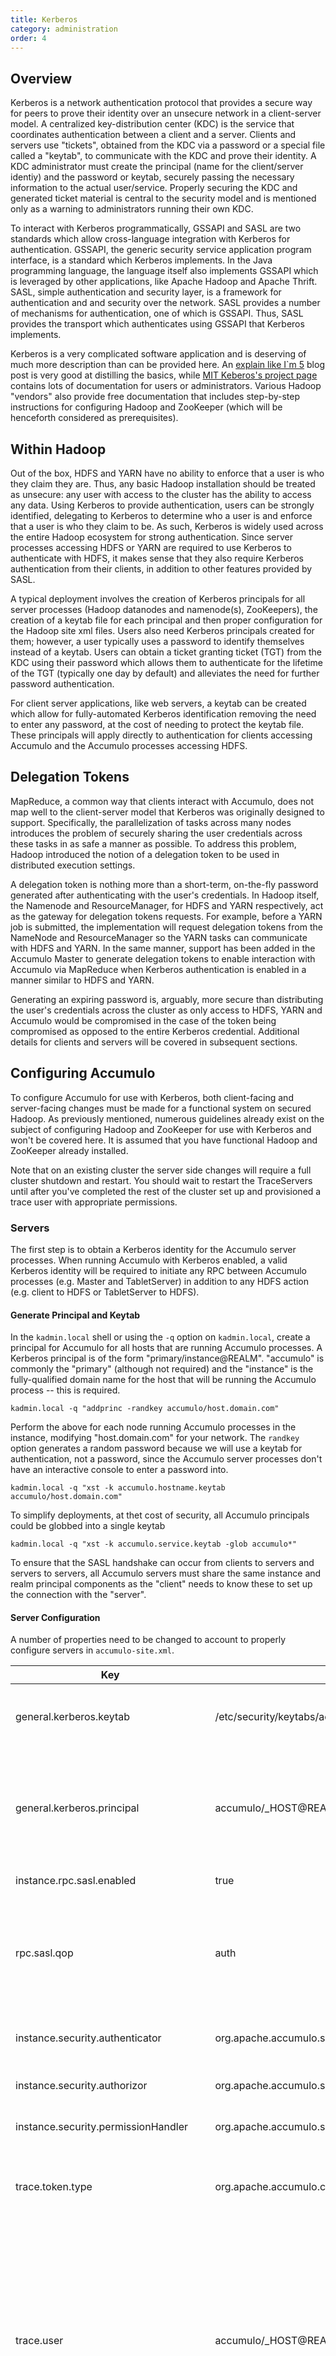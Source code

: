 ```yaml
---
title: Kerberos
category: administration
order: 4
---
```


## Overview

Kerberos is a network authentication protocol that provides a secure way for
peers to prove their identity over an unsecure network in a client-server model.
A centralized key-distribution center (KDC) is the service that coordinates
authentication between a client and a server. Clients and servers use "tickets",
obtained from the KDC via a password or a special file called a "keytab", to
communicate with the KDC and prove their identity. A KDC administrator must
create the principal (name for the client/server identiy) and the password
or keytab, securely passing the necessary information to the actual user/service.
Properly securing the KDC and generated ticket material is central to the security
model and is mentioned only as a warning to administrators running their own KDC.

To interact with Kerberos programmatically, GSSAPI and SASL are two standards
which allow cross-language integration with Kerberos for authentication. GSSAPI,
the generic security service application program interface, is a standard which
Kerberos implements. In the Java programming language, the language itself also implements
GSSAPI which is leveraged by other applications, like Apache Hadoop and Apache Thrift.
SASL, simple authentication and security layer, is a framework for authentication and
and security over the network. SASL provides a number of mechanisms for authentication,
one of which is GSSAPI. Thus, SASL provides the transport which authenticates
using GSSAPI that Kerberos implements.

Kerberos is a very complicated software application and is deserving of much
more description than can be provided here. An [explain like I`m 5](http://www.roguelynn.com/words/explain-like-im-5-kerberos/)
blog post is very good at distilling the basics, while [MIT Keberos's project page](http://web.mit.edu/kerberos/)
contains lots of documentation for users or administrators. Various Hadoop "vendors"
also provide free documentation that includes step-by-step instructions for
configuring Hadoop and ZooKeeper (which will be henceforth considered as prerequisites).

## Within Hadoop

Out of the box, HDFS and YARN have no ability to enforce that a user is who
they claim they are. Thus, any basic Hadoop installation should be treated as
unsecure: any user with access to the cluster has the ability to access any data.
Using Kerberos to provide authentication, users can be strongly identified, delegating
to Kerberos to determine who a user is and enforce that a user is who they claim to be.
As such, Kerberos is widely used across the entire Hadoop ecosystem for strong
authentication. Since server processes accessing HDFS or YARN are required
to use Kerberos to authenticate with HDFS, it makes sense that they also require
Kerberos authentication from their clients, in addition to other features provided
by SASL.

A typical deployment involves the creation of Kerberos principals for all server
processes (Hadoop datanodes and namenode(s), ZooKeepers), the creation of a keytab
file for each principal and then proper configuration for the Hadoop site xml files.
Users also need Kerberos principals created for them; however, a user typically
uses a password to identify themselves instead of a keytab. Users can obtain a
ticket granting ticket (TGT) from the KDC using their password which allows them
to authenticate for the lifetime of the TGT (typically one day by default) and alleviates
the need for further password authentication.

For client server applications, like web servers, a keytab can be created which
allow for fully-automated Kerberos identification removing the need to enter any
password, at the cost of needing to protect the keytab file. These principals
will apply directly to authentication for clients accessing Accumulo and the
Accumulo processes accessing HDFS.

## Delegation Tokens

MapReduce, a common way that clients interact with Accumulo, does not map well to the
client-server model that Kerberos was originally designed to support. Specifically, the parallelization
of tasks across many nodes introduces the problem of securely sharing the user credentials across
these tasks in as safe a manner as possible. To address this problem, Hadoop introduced the notion
of a delegation token to be used in distributed execution settings.

A delegation token is nothing more than a short-term, on-the-fly password generated after authenticating with the user's
credentials.  In Hadoop itself, the Namenode and ResourceManager, for HDFS and YARN respectively, act as the gateway for
delegation tokens requests. For example, before a YARN job is submitted, the implementation will request delegation
tokens from the NameNode and ResourceManager so the YARN tasks can communicate with HDFS and YARN. In the same manner,
support has been added in the Accumulo Master to generate delegation tokens to enable interaction with Accumulo via
MapReduce when Kerberos authentication is enabled in a manner similar to HDFS and YARN.

Generating an expiring password is, arguably, more secure than distributing the user's
credentials across the cluster as only access to HDFS, YARN and Accumulo would be
compromised in the case of the token being compromised as opposed to the entire
Kerberos credential. Additional details for clients and servers will be covered
in subsequent sections.

## Configuring Accumulo

To configure Accumulo for use with Kerberos, both client-facing and server-facing
changes must be made for a functional system on secured Hadoop. As previously mentioned,
numerous guidelines already exist on the subject of configuring Hadoop and ZooKeeper for
use with Kerberos and won't be covered here. It is assumed that you have functional
Hadoop and ZooKeeper already installed.

Note that on an existing cluster the server side changes will require a full cluster shutdown and restart. You should
wait to restart the TraceServers until after you've completed the rest of the cluster set up and provisioned
a trace user with appropriate permissions.

### Servers

The first step is to obtain a Kerberos identity for the Accumulo server processes.
When running Accumulo with Kerberos enabled, a valid Kerberos identity will be required
to initiate any RPC between Accumulo processes (e.g. Master and TabletServer) in addition
to any HDFS action (e.g. client to HDFS or TabletServer to HDFS).

#### Generate Principal and Keytab

In the `kadmin.local` shell or using the `-q` option on `kadmin.local`, create a
principal for Accumulo for all hosts that are running Accumulo processes. A Kerberos
principal is of the form "primary/instance@REALM". "accumulo" is commonly the "primary"
(although not required) and the "instance" is the fully-qualified domain name for
the host that will be running the Accumulo process -- this is required.

```
kadmin.local -q "addprinc -randkey accumulo/host.domain.com"
```

Perform the above for each node running Accumulo processes in the instance, modifying
"host.domain.com" for your network. The `randkey` option generates a random password
because we will use a keytab for authentication, not a password, since the Accumulo
server processes don't have an interactive console to enter a password into.

```
kadmin.local -q "xst -k accumulo.hostname.keytab accumulo/host.domain.com"
```

To simplify deployments, at thet cost of security, all Accumulo principals could
be globbed into a single keytab

```
kadmin.local -q "xst -k accumulo.service.keytab -glob accumulo*"
```

To ensure that the SASL handshake can occur from clients to servers and servers to servers,
all Accumulo servers must share the same instance and realm principal components as the
"client" needs to know these to set up the connection with the "server".

#### Server Configuration

A number of properties need to be changed to account to properly configure servers
in `accumulo-site.xml`.

|Key | Default Value | Description
|----|---------------|-------------
| general.kerberos.keytab | /etc/security/keytabs/accumulo.service.keytab | The path to the keytab for Accumulo on local filesystem. Change the value to the actual path on your system.
| general.kerberos.principal | accumulo/_HOST@REALM | The Kerberos principal for Accumulo, needs to match the keytab. "_HOST" can be used instead of the actual hostname in the principal and will be automatically expanded to the current FQDN which reduces the configuration file burden.
|instance.rpc.sasl.enabled | true | Enables SASL for the Thrift Servers (supports GSSAPI)
|rpc.sasl.qop | auth | One of "auth", "auth-int", or "auth-conf". These map to the SASL defined properties for quality of protection. "auth" is authentication only. "auth-int" is authentication and data integrity. "auth-conf" is authentication, data integrity and confidentiality.
|instance.security.authenticator | org.apache.accumulo.server.security.handler.KerberosAuthenticator | Configures Accumulo to use the Kerberos principal as the Accumulo username/principal
|instance.security.authorizor | org.apache.accumulo.server.security.handler.KerberosAuthorizor | Configures Accumulo to use the Kerberos principal for authorization purposes
|instance.security.permissionHandler | org.apache.accumulo.server.security.handler.KerberosPermissionHandler| Configures Accumulo to use the Kerberos principal for permission purposes
|trace.token.type | org.apache.accumulo.core.client.security.tokens.KerberosToken | Configures the Accumulo Tracer to use the KerberosToken for authentication when serializing traces to the trace table.
|trace.user | accumulo/_HOST@REALM | The tracer process needs valid credentials to serialize traces to Accumulo. While the other server processes are creating a SystemToken from the provided keytab and principal, we can still use a normal KerberosToken and the same keytab/principal to serialize traces. Like non-Kerberized instances, the table must be created and permissions granted to the trace.user. The same `_HOST` replacement is performed on this value, substituted the FQDN for `_HOST`.
|trace.token.property.keytab | | You can optionally specify the path to a keytab file for the principal given in the `trace.user` property. If you don't set this path, it will default to the value given in `general.kerberos.principal`.
|general.delegation.token.lifetime | 7d | The length of time that the server-side secret used to create delegation tokens is valid. After a server-side secret expires, a delegation token created with that secret is no longer valid.
|general.delegation.token.update.interval| 1d | The frequency in which new server-side secrets should be generated to create delegation tokens for clients. Generating new secrets reduces the likelihood of cryptographic attacks.

Although it should be a prerequisite, it is ever important that you have DNS properly
configured for your nodes and that Accumulo is configured to use the FQDN. It
is extremely important to use the FQDN in each of the "hosts" files for each
Accumulo process: `masters`, `monitors`, `tservers`, `tracers`, and `gc`.

Normally, no changes are needed in `accumulo-env.sh` to enable Kerberos. Typically, the `krb5.conf`
is installed on the local machine in `/etc/`, and the Java library implementations will look
here to find the necessary configuration to communicate with the KDC. Some installations
may require a different `krb5.conf` to be used for Accumulo which can be accomplished 
by adding the JVM system property `-Djava.security.krb5.conf=/path/to/other/krb5.conf` to
`JAVA_OPTS` in `accumulo-env.sh`.

#### KerberosAuthenticator

The `KerberosAuthenticator` is an implementation of the pluggable security interfaces
that Accumulo provides. It builds on top of what the default ZooKeeper-based implementation,
but removes the need to create user accounts with passwords in Accumulo for clients. As
long as a client has a valid Kerberos identity, they can connect to and interact with
Accumulo, but without any permissions (e.g. cannot create tables or write data). Leveraging
ZooKeeper removes the need to change the permission handler and authorizor, so other Accumulo
functions regarding permissions and cell-level authorizations do not change.

It is extremely important to note that, while user operations like `SecurityOperations.listLocalUsers()`,
`SecurityOperations.dropLocalUser()`, and `SecurityOperations.createLocalUser()` will not return
errors, these methods are not equivalent to normal installations, as they will only operate on
users which have, at one point in time, authenticated with Accumulo using their Kerberos identity.
The KDC is still the authoritative entity for user management. The previously mentioned methods
are provided as they simplify management of users within Accumulo, especially with respect
to granting Authorizations and Permissions to new users.

#### Administrative User

Out of the box (without Kerberos enabled), Accumulo has a single user with administrative permissions "root".
This users is used to "bootstrap" other users, creating less-privileged users for applications using
the system. In Kerberos, to authenticate with the system, it's required that the client presents Kerberos
credentials for the principal (user) the client is trying to authenticate as.

Because of this, an administrative user named "root" would be useless in an instance using Kerberos,
because it is very unlikely to have Kerberos credentials for a principal named `root`. When Kerberos is
enabled, Accumulo will prompt for the name of a user to grant the same permissions as what the `root`
user would normally have. The name of the Accumulo user to grant administrative permissions to can
also be given by the `-u` or `--user` options.

If you are enabling Kerberos on an existing cluster, you will need to reinitialize the security system in
order to replace the existing "root" user with one that can be used with Kerberos. These steps should be
completed after you have done the previously described configuration changes and will require access to
a complete `accumulo-site.xml`, including the instance secret. Note that this process will delete all
existing users in the system; you will need to reassign user permissions based on Kerberos principals.

1. Ensure Accumulo is not running.
2. Given the path to a `accumulo-site.xml` with the instance secret, run the security reset tool. If you are
prompted for a password you can just hit return, since it won't be used.
3. Start the Accumulo cluster

```
$ accumulo-cluster stop
...
$ accumulo init --reset-security
Running against secured HDFS
Principal (user) to grant administrative privileges to : acculumo_admin@EXAMPLE.COM
Enter initial password for accumulo_admin@EXAMPLE.COM (this may not be applicable for your security setup):
Confirm initial password for accumulo_admin@EXAMPLE.COM:
$ accumulo-cluster start
...
```

#### Verifying secure access

To verify that servers have correctly started with Kerberos enabled, ensure that the processes
are actually running (they should exit immediately if login fails) and verify that you see
something similar to the following in the application log.

```
2015-01-07 11:57:56,826 [security.SecurityUtil] INFO : Attempting to login with keytab as accumulo/hostname@EXAMPLE.COM
2015-01-07 11:57:56,830 [security.UserGroupInformation] INFO : Login successful for user accumulo/hostname@EXAMPLE.COM using keytab file /etc/security/keytabs/accumulo.service.keytab
```

#### Impersonation

Impersonation is functionality which allows a certain user to act as another. One direct application
of this concept within Accumulo is the Thrift proxy. The Thrift proxy is configured to accept
user requests and pass them onto Accumulo, enabling client access to Accumulo via any thrift-compatible
language. When the proxy is running with SASL transports, this enforces that clients present a valid
Kerberos identity to make a connection. In this situation, the Thrift proxy server does not have
access to the secret key material in order to make a secure connection to Accumulo as the client,
it can only connect to Accumulo as itself. Impersonation, in this context, refers to the ability
of the proxy to authenticate to Accumulo as itself, but act on behalf of an Accumulo user.

Accumulo supports basic impersonation of end-users by a third party via static rules in Accumulo's
site configuration file. These two properties are semi-colon separated properties which are aligned
by index. This first element in the user impersonation property value matches the first element
in the host impersonation property value, etc.

```xml
<property>
  <name>instance.rpc.sasl.allowed.user.impersonation</name>
  <value>$PROXY_USER:*</value>
</property>

<property>
  <name>instance.rpc.sasl.allowed.host.impersonation</name>
  <value>*</value>
</property>
```

Here, `$PROXY_USER` can impersonate any user from any host.

The following is an example of specifying a subset of users `$PROXY_USER` can impersonate and also
limiting the hosts from which `$PROXY_USER` can initiate requests from.

```xml
<property>
  <name>instance.rpc.sasl.allowed.user.impersonation</name>
  <value>$PROXY_USER:user1,user2;$PROXY_USER2:user2,user4</value>
</property>

<property>
  <name>instance.rpc.sasl.allowed.host.impersonation</name>
  <value>host1.domain.com,host2.domain.com;*</value>
</property>
```

Here, `$PROXY_USER` can impersonate user1 and user2 only from host1.domain.com or host2.domain.com.
`$PROXY_USER2` can impersonate user2 and user4 from any host.

In these examples, the value `$PROXY_USER` is the Kerberos principal of the server which is acting on behalf of a user.
Impersonation is enforced by the Kerberos principal and the host from which the RPC originated (from the perspective
of the Accumulo TabletServers/Masters). An asterisk (*) can be used to specify all users or all hosts (depending on the context).

#### Delegation Tokens

Within Accumulo services, the primary task to implement delegation tokens is the generation and distribution
of a shared secret among all Accumulo tabletservers and the master. The secret key allows for generation
of delegation tokens for users and verification of delegation tokens presented by clients. If a server
process is unaware of the secret key used to create a delegation token, the client cannot be authenticated.
As ZooKeeper distribution is an asynchronous operation (typically on the order of seconds), the
value for `general.delegation.token.update.interval` should be on the order of hours to days to reduce the
likelihood of servers rejecting valid clients because the server did not yet see a new secret key.

Supporting authentication with both Kerberos credentials and delegation tokens, the SASL thrift
server accepts connections with either `GSSAPI` and `DIGEST-MD5` mechanisms set. The `DIGEST-MD5` mechanism
enables authentication as a normal username and password exchange which `DelegationToken`s leverages.

Since delegation tokens are a weaker form of authentication than Kerberos credentials, user access
to obtain delegation tokens from Accumulo is protected with the `DELEGATION_TOKEN` system permission. Only
users with the system permission are allowed to obtain delegation tokens. It is also recommended
to configure confidentiality with SASL, using the `rpc.sasl.qop=auth-conf` configuration property, to
ensure that prying eyes cannot view the `DelegationToken` as it passes over the network.

```
# Check a user's permissions
admin@REALM@accumulo> userpermissions -u user@REALM

# Grant the DELEGATION_TOKEN system permission to a user
admin@REALM@accumulo> grant System.DELEGATION_TOKEN -s -u user@REALM
```

### Clients

#### Create client principal

Like the Accumulo servers, clients must also have a Kerberos principal created for them. The
primary difference between a server principal is that principals for users are created
with a password and also not qualified to a specific instance (host).

```
kadmin.local -q "addprinc $user"
```

The above will prompt for a password for that user which will be used to identify that $user.
The user can verify that they can authenticate with the KDC using the command `kinit $user`.
Upon entering the correct password, a local credentials cache will be made which can be used
to authenticate with Accumulo, access HDFS, etc.

The user can verify the state of their local credentials cache by using the command `klist`.

```shell
$ klist
Ticket cache: FILE:/tmp/krb5cc_123
Default principal: user@EXAMPLE.COM

Valid starting       Expires              Service principal
01/07/2015 11:56:35  01/08/2015 11:56:35  krbtgt/EXAMPLE.COM@EXAMPLE.COM
	renew until 01/14/2015 11:56:35
```

#### Configuration

The second thing clients need to do is to set up their client configuration file. By
default, this file is stored in `~/.accumulo/config` or `/path/to/accumulo/client.conf`.
Accumulo utilities also allow you to provide your own copy of this file in any location
using the `--config-file` command line option.

Three items need to be set to enable access to Accumulo:

* `instance.rpc.sasl.enabled`=_true_
* `rpc.sasl.qop`=_auth_
* `kerberos.server.primary`=_accumulo_

Each of these properties *must* match the configuration of the accumulo servers; this is
required to set up the SASL transport.

#### Verifying Administrative Access

At this point you should have enough configured on the server and client side to interact with
the system. You should verify that the administrative user you chose earlier can successfully
interact with the sytem.

While this example logs in via `kinit` with a password, any login method that caches Kerberos tickets
should work.

```shell
$ kinit accumulo_admin@EXAMPLE.COM
Password for accumulo_admin@EXAMPLE.COM: ******************************
$ accumulo shell

Shell - Apache Accumulo Interactive Shell
-
- version: 1.7.2
- instance name: MYACCUMULO
- instance id: 483b9038-889f-4b2d-b72b-dfa2bb5dbd07
-
- type 'help' for a list of available commands
-
accumulo_admin@EXAMPLE.COM@MYACCUMULO> userpermissions
System permissions: System.GRANT, System.CREATE_TABLE, System.DROP_TABLE, System.ALTER_TABLE, System.CREATE_USER, System.DROP_USER, System.ALTER_USER, System.SYSTEM, System.CREATE_NAMESPACE, System.DROP_NAMESPACE, System.ALTER_NAMESPACE, System.OBTAIN_DELEGATION_TOKEN

Namespace permissions (accumulo): Namespace.READ, Namespace.ALTER_TABLE

Table permissions (accumulo.metadata): Table.READ, Table.ALTER_TABLE
Table permissions (accumulo.replication): Table.READ
Table permissions (accumulo.root): Table.READ, Table.ALTER_TABLE

accumulo_admin@EXAMPLE.COM@MYACCUMULO> quit
$ kdestroy
$
```

#### DelegationTokens with MapReduce

To use DelegationTokens in a custom MapReduce job, the call to `setConnectorInfo()` method
on `AccumuloInputFormat` or `AccumuloOutputFormat` should be the only necessary change. Instead
of providing an instance of a `KerberosToken`, the user must call `SecurityOperations.getDelegationToken`
using a `Connector` obtained with that `KerberosToken`, and pass the `DelegationToken` to
`setConnectorInfo` instead of the `KerberosToken`. It is expected that the user launching
the MapReduce job is already logged in via Kerberos via a keytab or via a locally-cached
Kerberos ticket-granting-ticket (TGT).

```java
Instance instance = getInstance();
KerberosToken kt = new KerberosToken();
Connector conn = instance.getConnector(principal, kt);
DelegationToken dt = conn.securityOperations().getDelegationToken();

// Reading from Accumulo
AccumuloInputFormat.setConnectorInfo(job, principal, dt);

// Writing to Accumulo
AccumuloOutputFormat.setConnectorInfo(job, principal, dt);
```

If the user passes a `KerberosToken` to the `setConnectorInfo` method, the implementation will
attempt to obtain a `DelegationToken` automatically, but this does have limitations
based on the other MapReduce configuration methods already called and permissions granted
to the calling user. It is best for the user to acquire the DelegationToken on their own
and provide it directly to `setConnectorInfo`.

Users must have the `DELEGATION_TOKEN` system permission to call the `getDelegationToken`
method. The obtained delegation token is only valid for the requesting user for a period
of time dependent on Accumulo's configuration (`general.delegation.token.lifetime`).

It is also possible to obtain and use `DelegationToken`s outside of the context
of MapReduce.

```java
String principal = "user@REALM";
Instance instance = getInstance();
Connector connector = instance.getConnector(principal, new KerberosToken());
DelegationToken delegationToken = connector.securityOperations().getDelegationToken();

Connector dtConnector = instance.getConnector(principal, delegationToken);
```

Use of the `dtConnector` will perform each operation as the original user, but without
their Kerberos credentials.

For the duration of validity of the `DelegationToken`, the user *must* take the necessary precautions
to protect the `DelegationToken` from prying eyes as it can be used by any user on any host to impersonate
the user who requested the `DelegationToken`. YARN ensures that passing the delegation token from the client
JVM to each YARN task is secure, even in multi-tenant instances.

### Debugging

**Q**: I have valid Kerberos credentials and a correct client configuration file but
I still get errors like:

```
java.io.IOException: Failed on local exception: java.io.IOException: javax.security.sasl.SaslException: GSS initiate failed [Caused by GSSException: No valid credentials provided (Mechanism level: Failed to find any Kerberos tgt)]
```

**A**: When you have a valid client configuration and Kerberos TGT, it is possible that the search
path for your local credentials cache is incorrect. Check the value of the KRB5CCNAME environment
value, and ensure it matches the value reported by `klist`.

```
$ echo $KRB5CCNAME

$ klist
Ticket cache: FILE:/tmp/krb5cc_123
Default principal: user@EXAMPLE.COM

Valid starting       Expires              Service principal
01/07/2015 11:56:35  01/08/2015 11:56:35  krbtgt/EXAMPLE.COM@EXAMPLE.COM
	renew until 01/14/2015 11:56:35
$ export KRB5CCNAME=/tmp/krb5cc_123
$ echo $KRB5CCNAME
/tmp/krb5cc_123
```

**Q**: I thought I had everything configured correctly, but my client/server still fails to log in.
I don't know what is actually failing.

**A**: Add the following system property to the JVM invocation:

```
-Dsun.security.krb5.debug=true
```

This will enable lots of extra debugging at the JVM level which is often sufficient to
diagnose some high-level configuration problem. Client applications can add this system property by
hand to the command line and Accumulo server processes or applications started using the `accumulo`
script by adding the property to `JAVA_OPTS` in `accumulo-env.sh`.

Additionally, you can increase the log4j levels on `org.apache.hadoop.security`, which includes the
Hadoop `UserGroupInformation` class, which will include some high-level debug statements. This
can be controlled in your client application, or using `log4j-service.properties`

**Q**: All of my Accumulo processes successfully start and log in with their
keytab, but they are unable to communicate with each other, showing the
following errors:

```
2015-01-12 14:47:27,055 [transport.TSaslTransport] ERROR: SASL negotiation failure
javax.security.sasl.SaslException: GSS initiate failed [Caused by GSSException: No valid credentials provided (Mechanism level: Server not found in Kerberos database (7) - LOOKING_UP_SERVER)]
        at com.sun.security.sasl.gsskerb.GssKrb5Client.evaluateChallenge(GssKrb5Client.java:212)
        at org.apache.thrift.transport.TSaslClientTransport.handleSaslStartMessage(TSaslClientTransport.java:94)
        at org.apache.thrift.transport.TSaslTransport.open(TSaslTransport.java:253)
        at org.apache.thrift.transport.TSaslClientTransport.open(TSaslClientTransport.java:37)
        at org.apache.accumulo.core.rpc.UGIAssumingTransport$1.run(UGIAssumingTransport.java:53)
        at org.apache.accumulo.core.rpc.UGIAssumingTransport$1.run(UGIAssumingTransport.java:49)
        at java.security.AccessController.doPrivileged(Native Method)
        at javax.security.auth.Subject.doAs(Subject.java:415)
        at org.apache.hadoop.security.UserGroupInformation.doAs(UserGroupInformation.java:1628)
        at org.apache.accumulo.core.rpc.UGIAssumingTransport.open(UGIAssumingTransport.java:49)
        at org.apache.accumulo.core.rpc.ThriftUtil.createClientTransport(ThriftUtil.java:357)
        at org.apache.accumulo.core.rpc.ThriftUtil.createTransport(ThriftUtil.java:255)
        at org.apache.accumulo.server.master.LiveTServerSet$TServerConnection.getTableMap(LiveTServerSet.java:106)
        at org.apache.accumulo.master.Master.gatherTableInformation(Master.java:996)
        at org.apache.accumulo.master.Master.access$600(Master.java:160)
        at org.apache.accumulo.master.Master$StatusThread.updateStatus(Master.java:911)
        at org.apache.accumulo.master.Master$StatusThread.run(Master.java:901)
Caused by: GSSException: No valid credentials provided (Mechanism level: Server not found in Kerberos database (7) - LOOKING_UP_SERVER)
        at sun.security.jgss.krb5.Krb5Context.initSecContext(Krb5Context.java:710)
        at sun.security.jgss.GSSContextImpl.initSecContext(GSSContextImpl.java:248)
        at sun.security.jgss.GSSContextImpl.initSecContext(GSSContextImpl.java:179)
        at com.sun.security.sasl.gsskerb.GssKrb5Client.evaluateChallenge(GssKrb5Client.java:193)
        ... 16 more
Caused by: KrbException: Server not found in Kerberos database (7) - LOOKING_UP_SERVER
        at sun.security.krb5.KrbTgsRep.<init>(KrbTgsRep.java:73)
        at sun.security.krb5.KrbTgsReq.getReply(KrbTgsReq.java:192)
        at sun.security.krb5.KrbTgsReq.sendAndGetCreds(KrbTgsReq.java:203)
        at sun.security.krb5.internal.CredentialsUtil.serviceCreds(CredentialsUtil.java:309)
        at sun.security.krb5.internal.CredentialsUtil.acquireServiceCreds(CredentialsUtil.java:115)
        at sun.security.krb5.Credentials.acquireServiceCreds(Credentials.java:454)
        at sun.security.jgss.krb5.Krb5Context.initSecContext(Krb5Context.java:641)
        ... 19 more
Caused by: KrbException: Identifier doesn't match expected value (906)
        at sun.security.krb5.internal.KDCRep.init(KDCRep.java:143)
        at sun.security.krb5.internal.TGSRep.init(TGSRep.java:66)
        at sun.security.krb5.internal.TGSRep.<init>(TGSRep.java:61)
        at sun.security.krb5.KrbTgsRep.<init>(KrbTgsRep.java:55)
        ... 25 more
```

or

```
2015-01-12 14:47:29,440 [server.TThreadPoolServer] ERROR: Error occurred during processing of message.
java.lang.RuntimeException: org.apache.thrift.transport.TTransportException: Peer indicated failure: GSS initiate failed
        at org.apache.thrift.transport.TSaslServerTransport$Factory.getTransport(TSaslServerTransport.java:219)
        at org.apache.accumulo.core.rpc.UGIAssumingTransportFactory$1.run(UGIAssumingTransportFactory.java:51)
        at org.apache.accumulo.core.rpc.UGIAssumingTransportFactory$1.run(UGIAssumingTransportFactory.java:48)
        at java.security.AccessController.doPrivileged(Native Method)
        at javax.security.auth.Subject.doAs(Subject.java:356)
        at org.apache.hadoop.security.UserGroupInformation.doAs(UserGroupInformation.java:1608)
        at org.apache.accumulo.core.rpc.UGIAssumingTransportFactory.getTransport(UGIAssumingTransportFactory.java:48)
        at org.apache.thrift.server.TThreadPoolServer$WorkerProcess.run(TThreadPoolServer.java:208)
        at java.util.concurrent.ThreadPoolExecutor.runWorker(ThreadPoolExecutor.java:1145)
        at java.util.concurrent.ThreadPoolExecutor$Worker.run(ThreadPoolExecutor.java:615)
        at java.lang.Thread.run(Thread.java:745)
Caused by: org.apache.thrift.transport.TTransportException: Peer indicated failure: GSS initiate failed
        at org.apache.thrift.transport.TSaslTransport.receiveSaslMessage(TSaslTransport.java:190)
        at org.apache.thrift.transport.TSaslServerTransport.handleSaslStartMessage(TSaslServerTransport.java:125)
        at org.apache.thrift.transport.TSaslTransport.open(TSaslTransport.java:253)
        at org.apache.thrift.transport.TSaslServerTransport.open(TSaslServerTransport.java:41)
        at org.apache.thrift.transport.TSaslServerTransport$Factory.getTransport(TSaslServerTransport.java:216)
        ... 10 more
```

**A**: As previously mentioned, the hostname, and subsequently the address each Accumulo process is bound/listening
on, is extremely important when negotiating an SASL connection. This problem commonly arises when the Accumulo
servers are not configured to listen on the address denoted by their FQDN.

The values in the Accumulo "hosts" files (In `accumulo/conf`: `masters`, `monitors`, `tservers`, `tracers`,
and `gc`) should match the instance componentof the Kerberos server principal (e.g. `host` in `accumulo/host@EXAMPLE.COM`).

**Q**: After configuring my system for Kerberos, server processes come up normally and I can interact with the system. However,
when I attempt to use the "Recent Traces" page on the Monitor UI I get a stacktrace similar to:

```
java.lang.AssertionError: AuthenticationToken should not be null
    at org.apache.accumulo.monitor.servlets.trace.Basic.getScanner(Basic.java:139)
    at org.apache.accumulo.monitor.servlets.trace.Summary.pageBody(Summary.java:164)
    at org.apache.accumulo.monitor.servlets.BasicServlet.doGet(BasicServlet.java:63)
    at javax.servlet.http.HttpServlet.service(HttpServlet.java:687)
    at javax.servlet.http.HttpServlet.service(HttpServlet.java:790)
    at org.eclipse.jetty.servlet.ServletHolder.handle(ServletHolder.java:738)
    at org.eclipse.jetty.servlet.ServletHandler.doHandle(ServletHandler.java:551)
    at org.eclipse.jetty.server.handler.ScopedHandler.handle(ScopedHandler.java:143)
    at org.eclipse.jetty.security.SecurityHandler.handle(SecurityHandler.java:568)
    at org.eclipse.jetty.server.session.SessionHandler.doHandle(SessionHandler.java:221)
    at org.eclipse.jetty.server.handler.ContextHandler.doHandle(ContextHandler.java:1111)
    at org.eclipse.jetty.servlet.ServletHandler.doScope(ServletHandler.java:478)
    at org.eclipse.jetty.server.session.SessionHandler.doScope(SessionHandler.java:183)
    at org.eclipse.jetty.server.handler.ContextHandler.doScope(ContextHandler.java:1045)
    at org.eclipse.jetty.server.handler.ScopedHandler.handle(ScopedHandler.java:141)
    at org.eclipse.jetty.server.handler.HandlerWrapper.handle(HandlerWrapper.java:97)
    at org.eclipse.jetty.server.Server.handle(Server.java:462)
    at org.eclipse.jetty.server.HttpChannel.handle(HttpChannel.java:279)
    at org.eclipse.jetty.server.HttpConnection.onFillable(HttpConnection.java:232)
    at org.eclipse.jetty.io.AbstractConnection$2.run(AbstractConnection.java:534)
    at org.eclipse.jetty.util.thread.QueuedThreadPool.runJob(QueuedThreadPool.java:607)
    at org.eclipse.jetty.util.thread.QueuedThreadPool$3.run(QueuedThreadPool.java:536)
    at java.lang.Thread.run(Thread.java:745)
```

**A**: This indicates that the Monitor has not been able to successfully log in a client-side user to read from the `trace` table. Accumulo allows the TraceServer to rely on the property `general.kerberos.keytab` as a fallback when logging in the trace user if the `trace.token.property.keytab` property isn't defined. Some earlier versions of Accumulo did not do this same fallback for the Monitor's use of the trace user. The end result is that if you configure `general.kerberos.keytab` and not `trace.token.property.keytab` you will end up with a system that properly logs trace information but can't view it.

Ensure you have set `trace.token.property.keytab` to point to a keytab for the principal defined in `trace.user` in the `accumulo-site.xml` file for the Monitor, since that should work in all versions of Accumulo.
